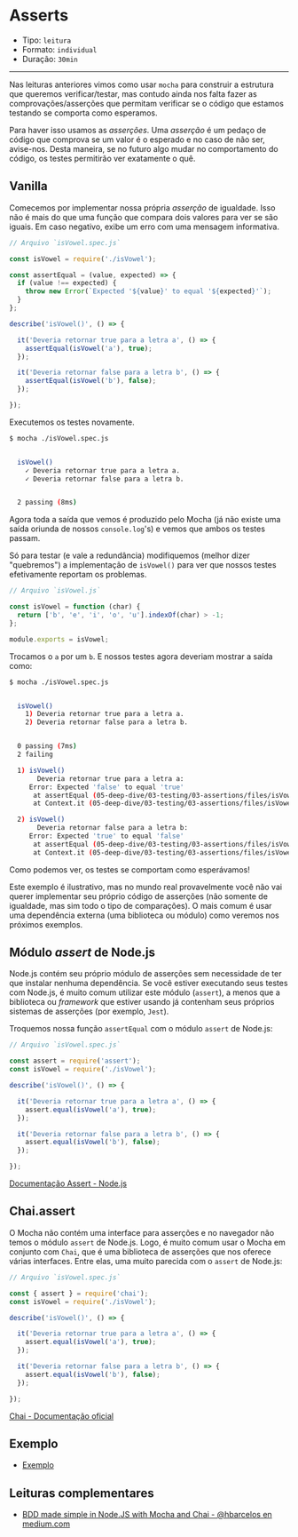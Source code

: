 # Asserts

* Tipo: `leitura`
* Formato: `individual`
* Duração: `30min`

***

Nas leituras anteriores vimos como usar `mocha` para construir a estrutura que
queremos verificar/testar, mas contudo ainda nos falta fazer as
comprovações/asserções que permitam verificar se o código que estamos testando
se comporta como esperamos.

Para haver isso usamos as _asserções_. Uma _asserção_ é um pedaço de código que
comprova se um valor é o esperado e no caso de não ser, avise-nos. Desta maneira,
se no futuro algo mudar no comportamento do código, os testes permitirão ver
exatamente o quê.

## Vanilla

Comecemos por implementar nossa própria _asserção_ de igualdade. Isso não é
mais do que uma função que compara dois valores para ver se são iguais. Em caso
negativo, exibe um erro com uma mensagem informativa.

```js
// Arquivo `isVowel.spec.js`

const isVowel = require('./isVowel');

const assertEqual = (value, expected) => {
  if (value !== expected) {
    throw new Error(`Expected '${value}' to equal '${expected}'`);
  }
};

describe('isVowel()', () => {

  it('Deveria retornar true para a letra a', () => {
    assertEqual(isVowel('a'), true);
  });

  it('Deveria retornar false para a letra b', () => {
    assertEqual(isVowel('b'), false);
  });

});
```

Executemos os testes novamente.

```sh
$ mocha ./isVowel.spec.js


  isVowel()
    ✓ Deveria retornar true para a letra a.
    ✓ Deveria retornar false para a letra b.


  2 passing (8ms)

```

Agora toda a saída que vemos é produzido pelo Mocha (já não existe uma saída
oriunda de nossos `console.log`'s) e vemos que ambos os testes passam.

Só para testar (e vale a redundância) modifiquemos (melhor dizer "quebremos") a
implementação de `isVowel()` para ver que nossos testes efetivamente reportam os
problemas.

```js
// Arquivo `isVowel.js`

const isVowel = function (char) {
  return ['b', 'e', 'i', 'o', 'u'].indexOf(char) > -1;
};

module.exports = isVowel;
```

Trocamos o `a` por um `b`. E nossos testes agora deveriam mostrar a saída como:

```sh
$ mocha ./isVowel.spec.js


  isVowel()
    1) Deveria retornar true para a letra a.
    2) Deveria retornar false para a letra b.


  0 passing (7ms)
  2 failing

  1) isVowel()
       Deveria retornar true para a letra a:
     Error: Expected 'false' to equal 'true'
      at assertEqual (05-deep-dive/03-testing/03-assertions/files/isVowel-vanilla-assert.spec.js:7:11)
      at Context.it (05-deep-dive/03-testing/03-assertions/files/isVowel-vanilla-assert.spec.js:14:5)

  2) isVowel()
       Deveria retornar false para a letra b:
     Error: Expected 'true' to equal 'false'
      at assertEqual (05-deep-dive/03-testing/03-assertions/files/isVowel-vanilla-assert.spec.js:7:11)
      at Context.it (05-deep-dive/03-testing/03-assertions/files/isVowel-vanilla-assert.spec.js:18:5)

```

Como podemos ver, os testes se comportam como esperávamos!

Este exemplo é ilustrativo, mas no mundo real provavelmente você não vai querer
implementar seu próprio código de asserções (não somente de igualdade, mas sim
todo o tipo de comparações). O mais comum é usar uma dependência externa (uma
biblioteca ou módulo) como veremos nos próximos exemplos.

## Módulo *assert* de Node.js

Node.js contém seu próprio módulo de asserções sem necessidade de ter que
instalar nenhuma dependência. Se você estiver executando seus testes com Node.js,
é muito comum utilizar este módulo (`assert`), a menos que a biblioteca ou
*framework* que estiver usando já contenham seus próprios sistemas de asserções
(por exemplo, `Jest`).

Troquemos nossa função `assertEqual` com o módulo `assert` de Node.js:

```js
// Arquivo `isVowel.spec.js`

const assert = require('assert');
const isVowel = require('./isVowel');

describe('isVowel()', () => {

  it('Deveria retornar true para a letra a', () => {
    assert.equal(isVowel('a'), true);
  });

  it('Deveria retornar false para a letra b', () => {
    assert.equal(isVowel('b'), false);
  });

});
```

[Documentação Assert - Node.js](https://nodejs.org/api/assert.html)

## Chai.assert

O Mocha não contém uma interface para asserções e no navegador não temos o
módulo `assert` de Node.js. Logo, é muito comum usar o Mocha em conjunto com
`Chai`, que é uma biblioteca de asserções que nos oferece várias interfaces.
Entre elas, uma muito parecida com o `assert` de Node.js:

```js
// Arquivo `isVowel.spec.js`

const { assert } = require('chai');
const isVowel = require('./isVowel');

describe('isVowel()', () => {

  it('Deveria retornar true para a letra a', () => {
    assert.equal(isVowel('a'), true);
  });

  it('Deveria retornar false para a letra b', () => {
    assert.equal(isVowel('b'), false);
  });

});
```

[Chai - Documentação oficial](http://chaijs.com/)

## Exemplo

* [Exemplo](https://github.com/MaiaRojas/recursos-deep-dive-pt/tree/master/assertions)

## Leituras complementares

* [BDD made simple in Node.JS with Mocha and Chai - @hbarcelos en medium.com](https://medium.com/@hbarcelos/bdd-made-simple-in-node-js-with-mocha-and-chai-3a3ce44ecce2)
